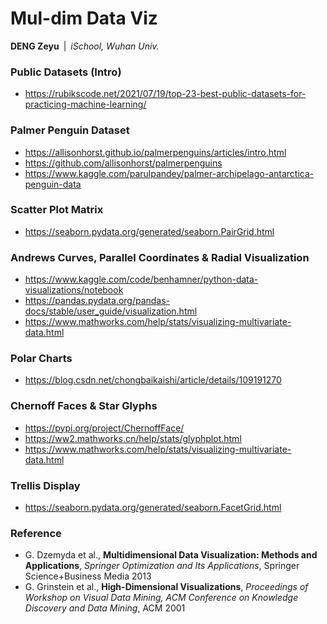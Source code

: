 # Mul-dim Data Viz
**DENG Zeyu**&ensp;|&ensp;*iSchool, Wuhan Univ.*

### Public Datasets (Intro)
- https://rubikscode.net/2021/07/19/top-23-best-public-datasets-for-practicing-machine-learning/

### Palmer Penguin Dataset
- https://allisonhorst.github.io/palmerpenguins/articles/intro.html
- https://github.com/allisonhorst/palmerpenguins
- https://www.kaggle.com/parulpandey/palmer-archipelago-antarctica-penguin-data

### Scatter Plot Matrix
- https://seaborn.pydata.org/generated/seaborn.PairGrid.html

### Andrews Curves, Parallel Coordinates & Radial Visualization
- https://www.kaggle.com/code/benhamner/python-data-visualizations/notebook
- https://pandas.pydata.org/pandas-docs/stable/user_guide/visualization.html
- https://www.mathworks.com/help/stats/visualizing-multivariate-data.html

### Polar Charts
- https://blog.csdn.net/chongbaikaishi/article/details/109191270

### Chernoff Faces & Star Glyphs
- https://pypi.org/project/ChernoffFace/
- https://ww2.mathworks.cn/help/stats/glyphplot.html
- https://www.mathworks.com/help/stats/visualizing-multivariate-data.html

### Trellis Display
- https://seaborn.pydata.org/generated/seaborn.FacetGrid.html

### Reference
- G. Dzemyda et al., **Multidimensional Data Visualization: Methods and Applications**, *Springer Optimization and Its Applications*, Springer Science+Business Media 2013
- G. Grinstein et al., **High-Dimensional Visualizations**, *Proceedings of Workshop on Visual Data Mining, ACM Conference on Knowledge Discovery and Data Mining*, ACM 2001
